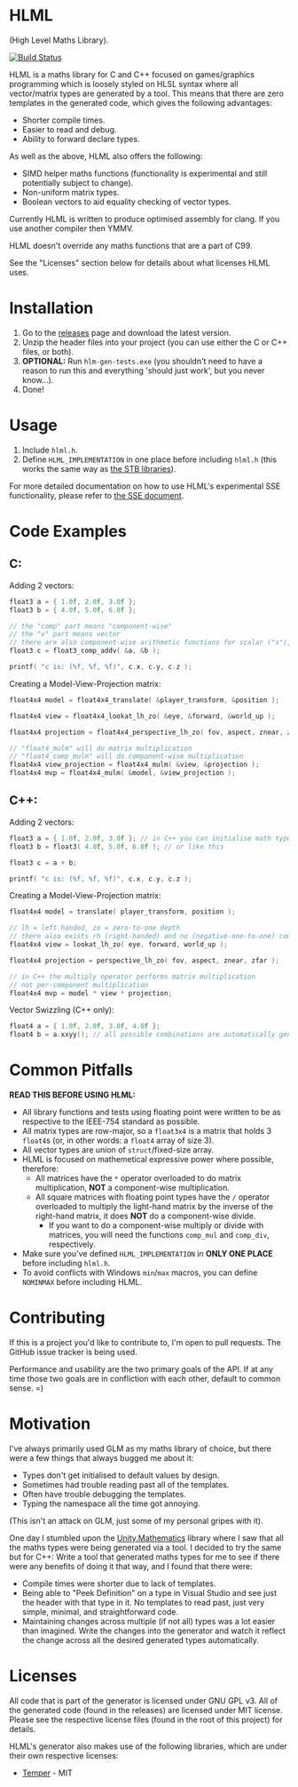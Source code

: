 # HLML

(High Level Maths Library).

[![Build Status](https://travis-ci.com/floorman/HLML.svg?branch=master)](https://travis-ci.com/floorman/HLML)

HLML is a maths library for C and C++ focused on games/graphics programming which is loosely styled on HLSL syntax where all vector/matrix types are generated by a tool.  This means that there are zero templates in the generated code, which gives the following advantages:
* Shorter compile times.
* Easier to read and debug.
* Ability to forward declare types.

As well as the above, HLML also offers the following:
* SIMD helper maths functions (functionality is experimental and still potentially subject to change).
* Non-uniform matrix types.
* Boolean vectors to aid equality checking of vector types.

Currently HLML is written to produce optimised assembly for clang.  If you use another compiler then YMMV.

HLML doesn't override any maths functions that are a part of C99.

See the "Licenses" section below for details about what licenses HLML uses.


Installation
============

1. Go to the [releases](https://github.com/floorman/HLML/releases) page and download the latest version.
2. Unzip the header files into your project (you can use either the C or C++ files, or both).
3. **OPTIONAL:** Run ```hlm-gen-tests.exe``` (you shouldn't need to have a reason to run this and everything 'should just work', but you never know...).
4. Done!


Usage
=====
1. Include ```hlml.h```.
2. Define `HLML_IMPLEMENTATION` in one place before including `hlml.h` (this works the same way as [the STB libraries](https://github.com/nothings/stb)).

For more detailed documentation on how to use HLML's experimental SSE functionality, please refer to [the SSE document](https://github.com/floorman/HLML/blob/simd/doc/SSE.md).


Code Examples
=============

C:
----
Adding 2 vectors:
```C
float3 a = { 1.0f, 2.0f, 3.0f };
float3 b = { 4.0f, 5.0f, 6.0f };

// the "comp" part means "component-wise"
// the "v" part means vector
// there are also component-wise arithmetic functions for scalar ("s"), and matrix ("m" - for matrix types only)
float3 c = float3_comp_addv( &a, &b );

printf( "c is: (%f, %f, %f)", c.x, c.y, c.z );
```

Creating a Model-View-Projection matrix:
```C
float4x4 model = float4x4_translate( &player_transform, &position );

float4x4 view = float4x4_lookat_lh_zo( &eye, &forward, &world_up );

float4x4 projection = float4x4_perspective_lh_zo( fov, aspect, znear, zfar );

// "float4_mulm" will do matrix multiplication
// "float4_comp_mulm" will do component-wise multiplication
float4x4 view_projection = float4x4_mulm( &view, &projection );
float4x4 mvp = float4x4_mulm( &model, &view_projection );
```

C++:
----
Adding 2 vectors:
```C
float3 a = { 1.0f, 2.0f, 3.0f }; // in C++ you can initialise math types like this
float3 b = float3( 4.0f, 5.0f, 6.0f ); // or like this

float3 c = a + b;

printf( "c is: (%f, %f, %f)", c.x, c.y, c.z );
```

Creating a Model-View-Projection matrix:
```C
float4x4 model = translate( player_transform, position );

// lh = left handed, zo = zero-to-one depth
// there also exists rh (right-handed) and no (negative-one-to-one) combinations
float4x4 view = lookat_lh_zo( eye, forward, world_up );

float4x4 projection = perspective_lh_zo( fov, aspect, znear, zfar );

// in C++ the multiply operator performs matrix multiplication
// not per-component multiplication
float4x4 mvp = model * view * projection;
```

Vector Swizzling (C++ only):
```C
float4 a = { 1.0f, 2.0f, 3.0f, 4.0f };
float4 b = a.xxyy(); // all possible combinations are automatically generated and available
```


Common Pitfalls
===============

**READ THIS BEFORE USING HLML:**

* All library functions and tests using floating point were written to be as respective to the IEEE-754 standard as possible.
* All matrix types are row-major, so a ```float3x4``` is a matrix that holds 3 ```float4```s (or, in other words: a ```float4``` array of size 3).
* All vector types are union of ```struct```/fixed-size array.
* HLML is focused on mathemetical expressive power where possible, therefore:
	* All matrices have the ```*``` operator overloaded to do matrix multiplication, **NOT** a component-wise multiplication.
	* All square matrices with floating point types have the ```/``` operator overloaded to multiply the light-hand matrix by the inverse of the right-hand matrix, it does **NOT** do a component-wise divide.
		* If you want to do a component-wise multiply or divide with matrices, you will need the functions `comp_mul` and `comp_div`, respectively.
* Make sure you've defined `HLML_IMPLEMENTATION` in **ONLY ONE PLACE** before including `hlml.h`.
* To avoid conflicts with Windows ```min```/```max``` macros, you can define ```NOMINMAX``` before including HLML.


Contributing
============

If this is a project you'd like to contribute to, I'm open to pull requests.  The GitHub issue tracker is being used.

Performance and usability are the two primary goals of the API.  If at any time those two goals are in confliction with each other, default to common sense.  =)


Motivation
==========

I've always primarily used GLM as my maths library of choice, but there were a few things that always bugged me about it:
* Types don't get initialised to default values by design.
* Sometimes had trouble reading past all of the templates.
* Often have trouble debugging the templates.
* Typing the namespace all the time got annoying.

(This isn't an attack on GLM, just some of my personal gripes with it).

One day I stumbled upon the [Unity.Mathematics](https://github.com/Unity-Technologies/Unity.Mathematics) library where I saw that all the maths types were being generated via a tool.  I decided to try the same but for C++: Write a tool that generated maths types for me to see if there were any benefits of doing it that way, and I found that there were:
* Compile times were shorter due to lack of templates.
* Being able to "Peek Definition" on a type in Visual Studio and see just the header with that type in it.  No templates to read past, just very simple, minimal, and straightforward code.
* Maintaining changes across multiple (if not all) types was a lot easier than imagined.  Write the changes into the generator and watch it reflect the change across all the desired generated types automatically.


Licenses
========

All code that is part of the generator is licensed under GNU GPL v3.  All of the generated code (found in the releases) are licensed under MIT license.  Please see the respective license files (found in the root of this project) for details.

HLML's generator also makes use of the following libraries, which are under their own respective licenses:

- [Temper](https://github.com/floorman/temper) - MIT
